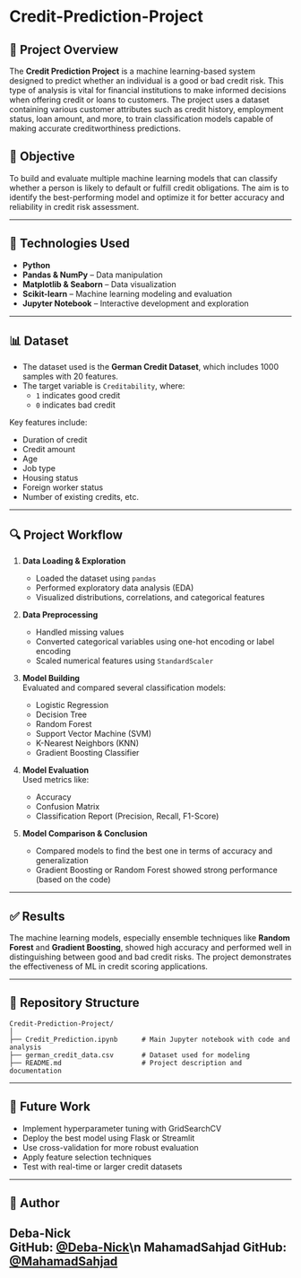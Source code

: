 # Credit-Prediction-Project

## 📌 Project Overview

The **Credit Prediction Project** is a machine learning-based system designed to predict whether an individual is a good or bad credit risk. This type of analysis is vital for financial institutions to make informed decisions when offering credit or loans to customers. The project uses a dataset containing various customer attributes such as credit history, employment status, loan amount, and more, to train classification models capable of making accurate creditworthiness predictions.

## 🎯 Objective

To build and evaluate multiple machine learning models that can classify whether a person is likely to default or fulfill credit obligations. The aim is to identify the best-performing model and optimize it for better accuracy and reliability in credit risk assessment.

---

## 🧰 Technologies Used

- **Python**
- **Pandas & NumPy** – Data manipulation
- **Matplotlib & Seaborn** – Data visualization
- **Scikit-learn** – Machine learning modeling and evaluation
- **Jupyter Notebook** – Interactive development and exploration

---

## 📊 Dataset

- The dataset used is the **German Credit Dataset**, which includes 1000 samples with 20 features.
- The target variable is `Creditability`, where:
  - `1` indicates good credit
  - `0` indicates bad credit

Key features include:
- Duration of credit
- Credit amount
- Age
- Job type
- Housing status
- Foreign worker status
- Number of existing credits, etc.

---

## 🔍 Project Workflow

1. **Data Loading & Exploration**  
   - Loaded the dataset using `pandas`
   - Performed exploratory data analysis (EDA)
   - Visualized distributions, correlations, and categorical features

2. **Data Preprocessing**  
   - Handled missing values
   - Converted categorical variables using one-hot encoding or label encoding
   - Scaled numerical features using `StandardScaler`

3. **Model Building**  
   Evaluated and compared several classification models:
   - Logistic Regression
   - Decision Tree
   - Random Forest
   - Support Vector Machine (SVM)
   - K-Nearest Neighbors (KNN)
   - Gradient Boosting Classifier

4. **Model Evaluation**  
   Used metrics like:
   - Accuracy
   - Confusion Matrix
   - Classification Report (Precision, Recall, F1-Score)

5. **Model Comparison & Conclusion**  
   - Compared models to find the best one in terms of accuracy and generalization
   - Gradient Boosting or Random Forest showed strong performance (based on the code)

---

## ✅ Results

The machine learning models, especially ensemble techniques like **Random Forest** and **Gradient Boosting**, showed high accuracy and performed well in distinguishing between good and bad credit risks. The project demonstrates the effectiveness of ML in credit scoring applications.

---

## 📁 Repository Structure

```
Credit-Prediction-Project/
│
├── Credit_Prediction.ipynb      # Main Jupyter notebook with code and analysis
├── german_credit_data.csv       # Dataset used for modeling
├── README.md                    # Project description and documentation
```

---

## 📌 Future Work

- Implement hyperparameter tuning with GridSearchCV
- Deploy the best model using Flask or Streamlit
- Use cross-validation for more robust evaluation
- Apply feature selection techniques
- Test with real-time or larger credit datasets

---

## 👤 Author

**Deba-Nick**  
GitHub: [@Deba-Nick](https://github.com/Deba-Nick)\n
**MahamadSahjad**
GitHub: [@MahamadSahjad](https://github.com/MahamadSahjad)
---




